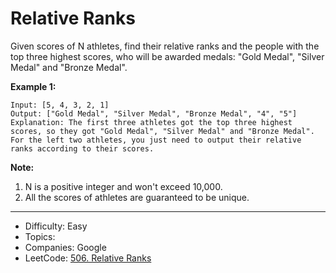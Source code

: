# Relative Ranks

Given scores of N athletes, find their relative ranks and the people with the top three highest scores, who will be awarded medals: "Gold Medal", "Silver Medal" and "Bronze Medal".

**Example 1:**
```
Input: [5, 4, 3, 2, 1]
Output: ["Gold Medal", "Silver Medal", "Bronze Medal", "4", "5"]
Explanation: The first three athletes got the top three highest scores, so they got "Gold Medal", "Silver Medal" and "Bronze Medal". 
For the left two athletes, you just need to output their relative ranks according to their scores.
```
**Note:**
1. N is a positive integer and won't exceed 10,000.
2. All the scores of athletes are guaranteed to be unique.

---

* Difficulty: Easy
* Topics: 
* Companies: Google
* LeetCode: [506. Relative Ranks](https://leetcode.com/problems/relative-ranks/description/)
